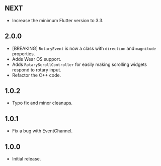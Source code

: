## NEXT

* Increase the minimum Flutter version to 3.3.

## 2.0.0

* [BREAKING] `RotaryEvent` is now a class with `direction` and `magnitude` properties.
* Adds Wear OS support.
* Adds `RotaryScrollController` for easily making scrolling widgets respond to rotary input.
* Refactor the C++ code.

## 1.0.2

* Typo fix and minor cleanups.

## 1.0.1

* Fix a bug with EventChannel.

## 1.0.0

* Initial release.
